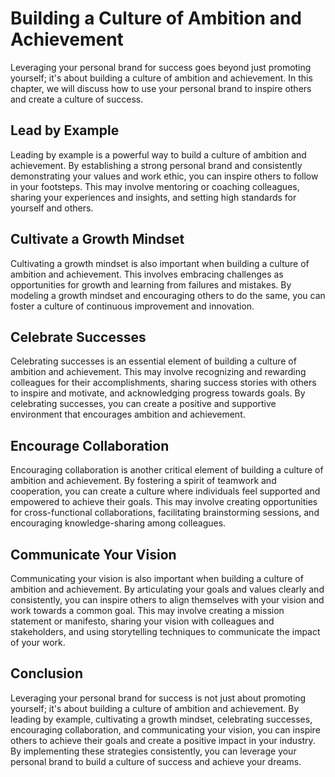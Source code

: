 Building a Culture of Ambition and Achievement
=====================================================================================================

Leveraging your personal brand for success goes beyond just promoting yourself; it's about building a culture of ambition and achievement. In this chapter, we will discuss how to use your personal brand to inspire others and create a culture of success.

Lead by Example
---------------

Leading by example is a powerful way to build a culture of ambition and achievement. By establishing a strong personal brand and consistently demonstrating your values and work ethic, you can inspire others to follow in your footsteps. This may involve mentoring or coaching colleagues, sharing your experiences and insights, and setting high standards for yourself and others.

Cultivate a Growth Mindset
--------------------------

Cultivating a growth mindset is also important when building a culture of ambition and achievement. This involves embracing challenges as opportunities for growth and learning from failures and mistakes. By modeling a growth mindset and encouraging others to do the same, you can foster a culture of continuous improvement and innovation.

Celebrate Successes
-------------------

Celebrating successes is an essential element of building a culture of ambition and achievement. This may involve recognizing and rewarding colleagues for their accomplishments, sharing success stories with others to inspire and motivate, and acknowledging progress towards goals. By celebrating successes, you can create a positive and supportive environment that encourages ambition and achievement.

Encourage Collaboration
-----------------------

Encouraging collaboration is another critical element of building a culture of ambition and achievement. By fostering a spirit of teamwork and cooperation, you can create a culture where individuals feel supported and empowered to achieve their goals. This may involve creating opportunities for cross-functional collaborations, facilitating brainstorming sessions, and encouraging knowledge-sharing among colleagues.

Communicate Your Vision
-----------------------

Communicating your vision is also important when building a culture of ambition and achievement. By articulating your goals and values clearly and consistently, you can inspire others to align themselves with your vision and work towards a common goal. This may involve creating a mission statement or manifesto, sharing your vision with colleagues and stakeholders, and using storytelling techniques to communicate the impact of your work.

Conclusion
----------

Leveraging your personal brand for success is not just about promoting yourself; it's about building a culture of ambition and achievement. By leading by example, cultivating a growth mindset, celebrating successes, encouraging collaboration, and communicating your vision, you can inspire others to achieve their goals and create a positive impact in your industry. By implementing these strategies consistently, you can leverage your personal brand to build a culture of success and achieve your dreams.
